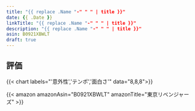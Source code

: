 ```yaml
---
title: "{{ replace .Name "-" " " | title }}"
date: {{ .Date }}
linkTitle: "{{ replace .Name "-" " " | title }}"
description: "{{ replace .Name "-" " " | title }}"
asin: B0921XBWLT
draft: true
---
```


## 評価
{{< chart labels="'意外性','テンポ','面白さ'" data="8,8,8">}}

{{< amazon amazonAsin="B0921XBWLT" amazonTitle="東京リベンジャーズ" >}}